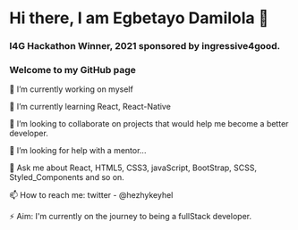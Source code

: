 <h1>Hi there, I am Egbetayo Damilola 👋</h1>
<h3>I4G Hackathon Winner, 2021 sponsored by ingressive4good.</h3>
<h3>Welcome to my GitHub page</h3>

<p>🔭 I’m currently working on myself</p>
<p>🌱 I’m currently learning React, React-Native</p>
<p>👯 I’m looking to collaborate on projects that would help me become a better developer.</p>
<p>🤔 I’m looking for help with a mentor...</p>
<p>💬 Ask me about React, HTML5, CSS3, javaScript, BootStrap, SCSS, Styled_Components and so on.<p/>
<p>📫 How to reach me: twitter - @hezhykeyhel</p>
<p>⚡ Aim: I'm currently on the journey to being a fullStack developer.</p>
